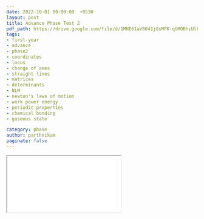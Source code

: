 ```yaml
---
date: 2022-10-01 00:00:00  +0530
layout: post
title: Advance Phase Test 2
pdf_path: https://drive.google.com/file/d/1MHE61aV8041jGsMFK-qtMOBhiUlki5NQ/preview?usp=sharing
tags: 
- first-year
- advance
- phase2
- coordinates
- locus
- change of axes
- straight lines
- matrices
- determinants
- NLM
- newton's laws of motion
- work power energy
- periodic properties
- chemical bonding
- gaseous state

category: phase
author: parthnikam
paginate: false
---
```


<iframe class="embed-pdf" src="{{ page.pdf_path }}#toolbar=0" seamless="seamless" scrolling="no" style="overflow:hidden"></iframe>
